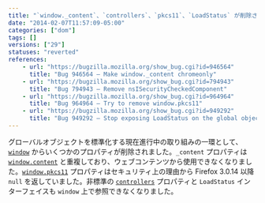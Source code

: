 ```yaml
---
title: "`window._content`、`controllers`、`pkcs11`、`LoadStatus` が削除されました"
date: "2014-02-07T11:57:09-05:00"
categories: ["dom"]
tags: []
versions: ["29"]
statuses: "reverted"
references:
    - url: "https://bugzilla.mozilla.org/show_bug.cgi?id=946564"
      title: "Bug 946564 – Make window._content chromeonly"
    - url: "https://bugzilla.mozilla.org/show_bug.cgi?id=794943"
      title: "Bug 794943 – Remove nsISecurityCheckedComponent"
    - url: "https://bugzilla.mozilla.org/show_bug.cgi?id=964964"
      title: "Bug 964964 – Try to remove window.pkcs11"
    - url: "https://bugzilla.mozilla.org/show_bug.cgi?id=949292"
      title: "Bug 949292 – Stop exposing LoadStatus on the global object"
---
```

グローバルオブジェクトを標準化する現在進行中の取り組みの一環として、[`window`](https://developer.mozilla.org/docs/Web/API/window) からいくつかのプロパティが削除されました。`_content` プロパティは [`window.content`](https://developer.mozilla.org/docs/Web/API/window.content) と重複しており、ウェブコンテンツから使用できなくなりました。[`window.pkcs11`](https://developer.mozilla.org/docs/Web/API/window.pkcs11) プロパティはセキュリティ上の理由から Firefox 3.0.14 以降 `null` を返していました。非標準の [`controllers`](https://developer.mozilla.org/docs/Web/API/window.controllers) プロパティと `LoadStatus` インターフェイスも `window` 上で参照できなくなりました。
